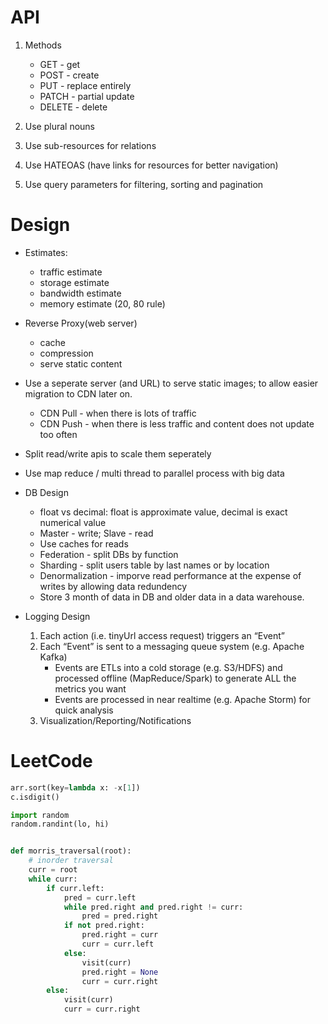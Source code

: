 # API
1. Methods
    * GET - get
    * POST - create
    * PUT - replace entirely
    * PATCH - partial update
    * DELETE - delete

2. Use plural nouns

3. Use sub-resources for relations

4. Use HATEOAS (have links for resources for better navigation)

5. Use query parameters for filtering, sorting and pagination

# Design
* Estimates:
    * traffic estimate
    * storage estimate
    * bandwidth estimate
    * memory estimate (20, 80 rule)

* Reverse Proxy(web server)
    * cache
    * compression
    * serve static content

* Use a seperate server (and URL) to serve static images; to allow easier migration to CDN later on.
    - CDN Pull - when there is lots of traffic
    - CDN Push - when there is less traffic and content does not update too often

* Split read/write apis to scale them seperately

* Use map reduce / multi thread to parallel process with big data

* DB Design
    * float vs decimal: float is approximate value, decimal is exact numerical value
    * Master - write; Slave - read
    * Use caches for reads
    * Federation - split DBs by function
    * Sharding - split users table by last names or by location
    * Denormalization - imporve read performance at the expense of writes by allowing data redundency
    * Store 3 month of data in DB and older data in a data warehouse.

* Logging Design
    1. Each action (i.e. tinyUrl access request) triggers an “Event”
    2. Each “Event” is sent to a messaging queue system (e.g. Apache Kafka)
        * Events are ETLs into a cold storage (e.g. S3/HDFS) and processed offline (MapReduce/Spark) to generate ALL the metrics you want
        * Events are processed in near realtime (e.g. Apache Storm) for quick analysis
    4. Visualization/Reporting/Notifications

# LeetCode
```python
arr.sort(key=lambda x: -x[1])
c.isdigit()

import random
random.randint(lo, hi)


def morris_traversal(root):
    # inorder traversal
    curr = root
    while curr:
        if curr.left:
            pred = curr.left
            while pred.right and pred.right != curr:
                pred = pred.right
            if not pred.right:
                pred.right = curr
                curr = curr.left
            else:
                visit(curr)
                pred.right = None
                curr = curr.right
        else:
            visit(curr)
            curr = curr.right
```